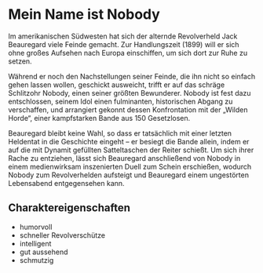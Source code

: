 # Mein Name ist Nobody

Im amerikanischen Südwesten hat sich der alternde Revolverheld Jack Beauregard viele Feinde gemacht. Zur Handlungszeit (1899) will er sich ohne großes Aufsehen nach Europa einschiffen, um sich dort zur Ruhe zu setzen.

Während er noch den Nachstellungen seiner Feinde, die ihn nicht so einfach gehen lassen wollen, geschickt ausweicht, trifft er auf das schräge Schlitzohr Nobody, einen seiner größten Bewunderer. Nobody ist fest dazu entschlossen, seinem Idol einen fulminanten, historischen Abgang zu verschaffen, und arrangiert gekonnt dessen Konfrontation mit der „Wilden Horde“, einer kampfstarken Bande aus 150 Gesetzlosen.

Beauregard bleibt keine Wahl, so dass er tatsächlich mit einer letzten Heldentat in die Geschichte eingeht – er besiegt die Bande allein, indem er auf die mit Dynamit gefüllten Satteltaschen der Reiter schießt. Um sich ihrer Rache zu entziehen, lässt sich Beauregard anschließend von Nobody in einem medienwirksam inszenierten Duell zum Schein erschießen, wodurch Nobody zum Revolverhelden aufsteigt und Beauregard einem ungestörten Lebensabend entgegensehen kann. 

## Charaktereigenschaften
* humorvoll
* schneller Revolverschütze
* intelligent
* gut aussehend
* schmutzig
